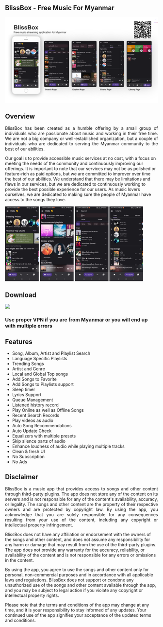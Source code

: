 ## BlissBox - Free Music For Myanmar
![Repo Banner](https://github.com/Romanbot4/bliss_box_public/blob/master/screenshots/banner.png?raw=true)

## Overview
<p align="justify">
BlissBox has been created as a humble offering by a small group of individuals who are passionate about music and working in their free time. We are not a big company or well-established organization, but a couple of individuals who are dedicated to serving the Myanmar community to the best of our abilities.

Our goal is to provide accessible music services at no cost, with a focus on meeting the needs of the community and continuously improving our offerings. It is important to note that our services may not be as polished or feature-rich as paid options, but we are committed to improver over time the best of our abilities. We understand that there may be limitations and flaws in our services, but we are dedicated to continuously working to provide the best possible experience for our users. As music lovers ourselves, we are dedicated to making sure the people of Myanmar have access to the songs they love.
</p>

<img src="https://github.com/Romanbot4/bliss_box_public/blob/master/screenshots/screenshot01.jpg?raw=true" alt="screenshot1" width="22%"></img>
<img src="https://github.com/Romanbot4/bliss_box_public/blob/master/screenshots/screenshot02.jpg?raw=true" alt="screenshot2" width="22%"></img>
<img src="https://github.com/Romanbot4/bliss_box_public/blob/master/screenshots/screenshot03.jpg?raw=true" alt="screenshot3" width="22%"></img>
<img src="https://github.com/Romanbot4/bliss_box_public/blob/master/screenshots/screenshot04.jpg?raw=true" alt="screenshot4" width="22%"></img>

## Download
<p align="left">
  <a href="https://github.com/Romanbot4/bliss_box_public/releases/download/v0.3.0/BlissBox-v0.3.0-beta-universal-release.apk" download>
    <img src="https://img.shields.io/github/downloads/Romanbot4/bliss_box_public/total?color=green&label=Download%20For%20Android">
  </a>
</p>

### Use proper VPN if you are from Myanmar or you will end up with multiple errors

## Features
- Song, Album, Artist and Playlist Search
- Language Specific Playlists
- Trending Songs
- Artist and Genre
- Local and Global Top songs
- Add Songs to Favorite
- Add Songs to Playlists support
- Sleep timer
- Lyrics Support
- Queue Management
- Listened history record
- Play Online as well as Offline Songs
- Recent Search Records
- Play videos as audio
- Auto Song Recommendations
- Auto Update Check
- Equalizers with multiple presets
- Skip silence parts of audio
- Enhance loudness of audio while playing multiple tracks
- Clean & fresh UI
- No Subscription
- No Ads


## Disclaimer
<p align="justify">
BlissBox is a music app that provides access to songs and other content through third-party plugins. The app does not store any of the content on its servers and is not responsible for any of the content's availability, accuracy, or legality. The songs and other content are the property of their respective owners and are protected by copyright law. By using the app, you acknowledge that you are solely responsible for any consequences resulting from your use of the content, including any copyright or intellectual property infringement.

BlissBox does not have any affiliation or endorsement with the owners of the songs and other content, and does not assume any responsibility for any harm or damage that may result from the use of the third-party plugins. The app does not provide any warranty for the accuracy, reliability, or availability of the content and is not responsible for any errors or omissions in the content.

By using the app, you agree to use the songs and other content only for personal, non-commercial purposes and in accordance with all applicable laws and regulations. BlissBox does not support or condone any unauthorized use of the songs and other content available through the app, and you may be subject to legal action if you violate any copyright or intellectual property rights.

Please note that the terms and conditions of the app may change at any time, and it is your responsibility to stay informed of any updates. Your continued use of the app signifies your acceptance of the updated terms and conditions.
</p>